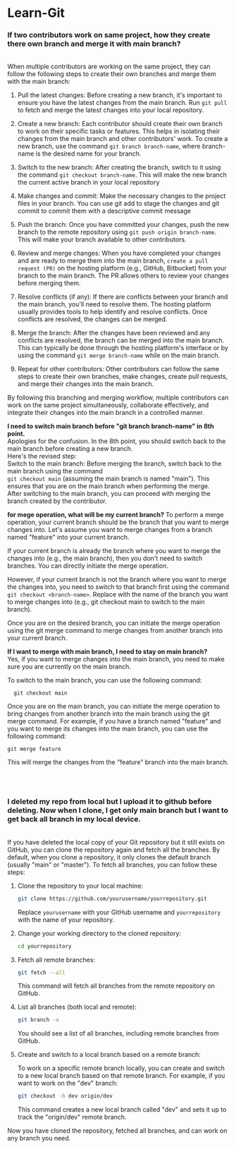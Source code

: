 # Learn-Git
### If two contributors work on same project, how they create there own branch and merge it with main branch?
<br>
When multiple contributors are working on the same project, they can follow the following steps to create their own branches and merge them with the main branch:<br>
 
1. Pull the latest changes: Before creating a new branch, it's important to ensure you have the latest changes from the main branch. Run `git pull` to fetch and merge the latest changes into your local repository.<br>

2. Create a new branch: Each contributor should create their own branch to work on their specific tasks or features. This helps in isolating their changes from the main branch and other contributors' work. To create a new branch, use the command `git branch branch-name`, where branch-name is the desired name for your branch.<br>

3. Switch to the new branch: After creating the branch, switch to it using the command `git checkout branch-name`. This will make the new branch the current active branch in your local repository<br>

4. Make changes and commit: Make the necessary changes to the project files in your branch. You can use git add to stage the changes and git commit to commit them with a descriptive commit message<br>

5. Push the branch: Once you have committed your changes, push the new branch to the remote repository using `git push origin branch-name`. This will make your branch available to other contributors.<br>

6. Review and merge changes: When you have completed your changes and are ready to merge them into the main branch, `create a pull request (PR)` on the hosting platform (e.g., GitHub, Bitbucket) from your branch to the main branch. The PR allows others to review your changes before merging them.<br>

7. Resolve conflicts (if any): If there are conflicts between your branch and the main branch, you'll need to resolve them. The hosting platform usually provides tools to help identify and resolve conflicts. Once conflicts are resolved, the changes can be merged.<br>

8. Merge the branch: After the changes have been reviewed and any conflicts are resolved, the branch can be merged into the main branch. This can typically be done through the hosting platform's interface or by using the command `git merge branch-name` while on the main branch.<br>

9. Repeat for other contributors: Other contributors can follow the same steps to create their own branches, make changes, create pull requests, and merge their changes into the main branch.<br>

By following this branching and merging workflow, multiple contributors can work on the same project simultaneously, collaborate effectively, and integrate their changes into the main branch in a controlled manner.<br>

**I need to switch main branch before "git branch branch-name" in 8th point.** <br>
Apologies for the confusion. In the 8th point, you should switch back to the main branch before creating a new branch.<br>
Here's the revised step: <br>
Switch to the main branch: Before merging the branch, switch back to the main branch using the command <br>
`git checkout main` (assuming the main branch is named "main"). This ensures that you are on the main branch when performing the merge.<br>
After switching to the main branch, you can proceed with merging the branch created by the contributor.<br>

**for mege operation, what will be my current branch?**
To perform a merge operation, your current branch should be the branch that you want to merge changes into. Let's assume you want to merge changes from a branch named "feature" into your current branch.<br>

If your current branch is already the branch where you want to merge the changes into (e.g., the main branch), then you don't need to switch branches. You can directly initiate the merge operation.<br>

However, if your current branch is not the branch where you want to merge the changes into, you need to switch to that branch first using the command `git checkout <branch-name>`. Replace <branch-name> with the name of the branch you want to merge changes into (e.g., git checkout main to switch to the main branch). <br>

Once you are on the desired branch, you can initiate the merge operation using the git merge command to merge changes from another branch into your current branch.<br>


<b>If I want to merge with main branch, I need to stay on main branch?</b> <br>
Yes, if you want to merge changes into the main branch, you need to make sure you are currently on the main branch.<br>

To switch to the main branch, you can use the following command:<br>
```
  git checkout main
 ```
Once you are on the main branch, you can initiate the merge operation to bring changes from another branch into the main branch using the git merge command. For example, if you have a branch named "feature" and you want to merge its changes into the main branch, you can use the following command:
```
git merge feature
```
This will merge the changes from the "feature" branch into the main branch.

<br> 
<br> 

### I deleted my repo from local but I upload it to github before deleting. Now when I clone, I get only main branch but I want to get back all branch in my local device.
<br>
If you have deleted the local copy of your Git repository but it still exists on GitHub, you can clone the repository again and fetch all the branches. By default, when you clone a repository, it only clones the default branch (usually "main" or "master"). To fetch all branches, you can follow these steps:

1. Clone the repository to your local machine:

   ```bash
   git clone https://github.com/yourusername/yourrepository.git
   ```

   Replace `yourusername` with your GitHub username and `yourrepository` with the name of your repository.

2. Change your working directory to the cloned repository:

   ```bash
   cd yourrepository
   ```

3. Fetch all remote branches:

   ```bash
   git fetch --all
   ```

   This command will fetch all branches from the remote repository on GitHub.

4. List all branches (both local and remote):

   ```bash
   git branch -a
   ```

   You should see a list of all branches, including remote branches from GitHub.

5. Create and switch to a local branch based on a remote branch:

   To work on a specific remote branch locally, you can create and switch to a new local branch based on that remote branch. For example, if you want to work on the "dev" branch:

   ```bash
   git checkout -b dev origin/dev
   ```

   This command creates a new local branch called "dev" and sets it up to track the "origin/dev" remote branch.

Now you have cloned the repository, fetched all branches, and can work on any branch you need.


